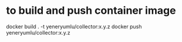 

# to build and push container image
docker build . -t yeneryumlu/collector:x.y.z
docker push yeneryumlu/collector:x.y.z


